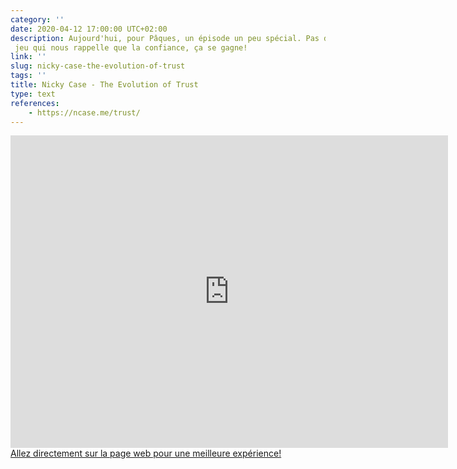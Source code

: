 ```yaml
---
category: ''
date: 2020-04-12 17:00:00 UTC+02:00
description: Aujourd'hui, pour Pâques, un épisode un peu spécial. Pas de vidéo ou podacast, mais un lien vers un petit
 jeu qui nous rappelle que la confiance, ça se gagne! 
link: ''
slug: nicky-case-the-evolution-of-trust
tags: ''
title: Nicky Case - The Evolution of Trust
type: text
references:
    - https://ncase.me/trust/
---
```

<a href="https://ncase.me/trust/">
<iframe width="700" height="500" src="https://ncase.me/trust/" frameborder="0"></iframe>
Allez directement sur la page web pour une meilleure expérience!
</a>


